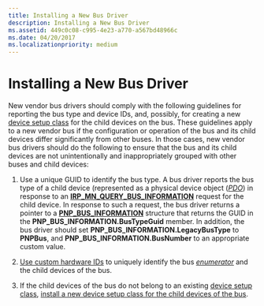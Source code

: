 ```yaml
---
title: Installing a New Bus Driver
description: Installing a New Bus Driver
ms.assetid: 449c0c08-c995-4e23-a770-a567bd48966c
ms.date: 04/20/2017
ms.localizationpriority: medium
---
```


# Installing a New Bus Driver


New vendor bus drivers should comply with the following guidelines for reporting the bus type and device IDs, and, possibly, for creating a new [device setup class](device-setup-classes.md) for the child devices on the bus. These guidelines apply to a new vendor bus if the configuration or operation of the bus and its child devices differ significantly from other buses. In those cases, new vendor bus drivers should do the following to ensure that the bus and its child devices are not unintentionally and inappropriately grouped with other buses and child devices:

1.  Use a unique GUID to identify the bus type. A bus driver reports the bus type of a child device (represented as a physical device object ([*PDO*](https://msdn.microsoft.com/library/windows/hardware/ff556325#wdkgloss-pdo)) in response to an [**IRP_MN_QUERY_BUS_INFORMATION**](https://msdn.microsoft.com/library/windows/hardware/ff551654) request for the child device. In response to such a request, the bus driver returns a pointer to a [**PNP_BUS_INFORMATION**](https://msdn.microsoft.com/library/windows/hardware/ff559608) structure that returns the GUID in the **PNP_BUS_INFORMATION.BusTypeGuid** member. In addition, the bus driver should set **PNP_BUS_INFORMATION.LegacyBusType** to **PNPBus**, and **PNP_BUS_INFORMATION.BusNumber** to an appropriate custom value.

2.  [Use custom hardware IDs](using-custom-hardware-ids-and-compatible-ids.md) to uniquely identify the bus [*enumerator*](https://msdn.microsoft.com/library/windows/hardware/ff556279#wdkgloss-enumerator) and the child devices of the bus.

3.  If the child devices of the bus do not belong to an existing [device setup class](device-setup-classes.md), [install a new device setup class for the child devices of the bus](installing-a-new-device-setup-class-for-a-bus.md).

 

 





